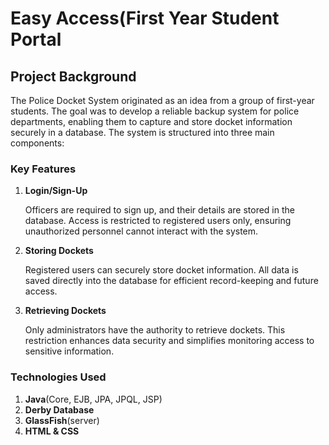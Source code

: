 <h1>Easy Access(First Year Student Portal</h1>
<h2>Project Background</h2>
<p>The Police Docket System originated as an idea from a group of first-year students. The goal was to develop a reliable backup system for police departments, enabling them to capture and store docket information securely in a database. The system is structured into three main components:</p>
<h3>Key Features</h3>
<ol>
  <li><b>Login/Sign-Up</b>
    <p>Officers are required to sign up, and their details are stored in the database. Access is restricted to registered users only, ensuring unauthorized personnel cannot interact with the system.</p>
  </li>
  <li><b>Storing Dockets</b>
    <p>Registered users can securely store docket information. All data is saved directly into the database for efficient record-keeping and future access.</p>
  </li>
  <li><b>Retrieving Dockets</b>
    <p>Only administrators have the authority to retrieve dockets. This restriction enhances data security and simplifies monitoring access to sensitive information.</p>
  </li>
</ol>

<h3>Technologies Used</h3>
<ol>
  <li><b>Java</b>(Core, EJB, JPA, JPQL, JSP)</li>
  <li><b>Derby Database</b></li>
  <li><b>GlassFish</b>(server)</li>
  <li><b>HTML & CSS</b></li>
</ol>
